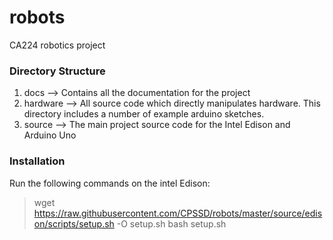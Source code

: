 # robots
CA224 robotics project

### Directory Structure

1. docs      --> Contains all the documentation for the project
2. hardware  --> All source code which directly manipulates hardware. This directory includes a number of example arduino sketches.
3. source    --> The main project source code for the Intel Edison and Arduino Uno

### Installation

Run the following commands on the intel Edison:
  > wget https://raw.githubusercontent.com/CPSSD/robots/master/source/edison/scripts/setup.sh -O setup.sh
  > bash setup.sh


  
